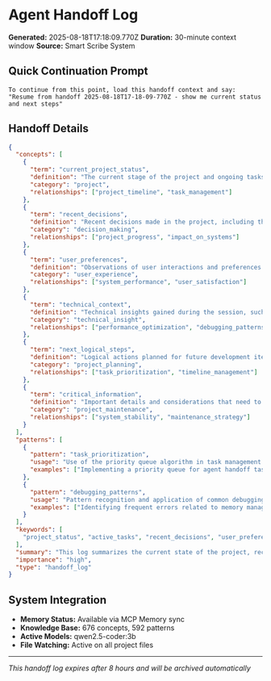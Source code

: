 # Agent Handoff Log

**Generated:** 2025-08-18T17:18:09.770Z
**Duration:** 30-minute context window
**Source:** Smart Scribe System

## Quick Continuation Prompt

```
To continue from this point, load this handoff context and say:
"Resume from handoff 2025-08-18T17-18-09-770Z - show me current status and next steps"
```

## Handoff Details

```json
{
  "concepts": [
    {
      "term": "current_project_status",
      "definition": "The current stage of the project and ongoing tasks.",
      "category": "project",
      "relationships": ["project_timeline", "task_management"]
    },
    {
      "term": "recent_decisions",
      "definition": "Recent decisions made in the project, including their rationale and outcomes.",
      "category": "decision_making",
      "relationships": ["project_progress", "impact_on_systems"]
    },
    {
      "term": "user_preferences",
      "definition": "Observations of user interactions and preferences during the session.",
      "category": "user_experience",
      "relationships": ["system_performance", "user_satisfaction"]
    },
    {
      "term": "technical_context",
      "definition": "Technical insights gained during the session, such as API endpoints or system performance bottlenecks.",
      "category": "technical_insight",
      "relationships": ["performance_optimization", "debugging_patterns"]
    },
    {
      "term": "next_logical_steps",
      "definition": "Logical actions planned for future development iterations or tasks.",
      "category": "project_planning",
      "relationships": ["task_prioritization", "timeline_management"]
    },
    {
      "term": "critical_information",
      "definition": "Important details and considerations that need to be addressed before moving forward.",
      "category": "project_maintenance",
      "relationships": ["system_stability", "maintenance_strategy"]
    }
  ],
  "patterns": [
    {
      "pattern": "task_prioritization",
      "usage": "Use of the priority queue algorithm in task management systems to ensure critical tasks are completed first.",
      "examples": ["Implementing a priority queue for agent handoff tasks."]
    },
    {
      "pattern": "debugging_patterns",
      "usage": "Pattern recognition and application of common debugging techniques based on error patterns observed during sessions.",
      "examples": ["Identifying frequent errors related to memory management in Qwen2.5-coder models."]
    }
  ],
  "keywords": [
    "project_status", "active_tasks", "recent_decisions", "user_preferences", "technical_context", "next_logical_steps", "critical_information"
  ],
  "summary": "This log summarizes the current state of the project, recent decisions, user preferences observed during the session, technical context gained, and next logical steps for further development.",
  "importance": "high",
  "type": "handoff_log"
}
```

## System Integration

- **Memory Status:** Available via MCP Memory sync
- **Knowledge Base:** 676 concepts, 592 patterns
- **Active Models:** qwen2.5-coder:3b
- **File Watching:** Active on all project files

---
*This handoff log expires after 8 hours and will be archived automatically*
